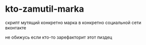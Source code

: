 # kto-zamutil-marka
скрипт мутящий конкретно марка в конкретно социальной сети вконтакте

не обижусь если кто-то зарефакторит этот пиздец
